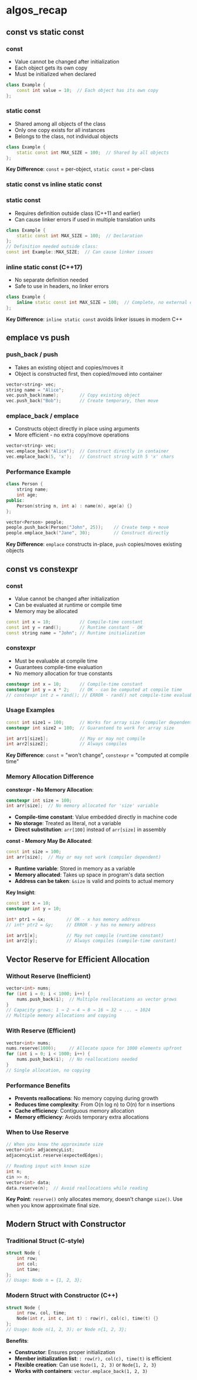 # algos_recap

## const vs static const

### const
- Value cannot be changed after initialization
- Each object gets its own copy
- Must be initialized when declared

```cpp
class Example {
    const int value = 10;  // Each object has its own copy
};
```

### static const
- Shared among all objects of the class
- Only one copy exists for all instances
- Belongs to the class, not individual objects

```cpp
class Example {
    static const int MAX_SIZE = 100;  // Shared by all objects
};
```

**Key Difference**: `const` = per-object, `static const` = per-class

### static const vs inline static const

### static const
- Requires definition outside class (C++11 and earlier)
- Can cause linker errors if used in multiple translation units

```cpp
class Example {
    static const int MAX_SIZE = 100;  // Declaration
};
// Definition needed outside class:
const int Example::MAX_SIZE;  // Can cause linker issues
```

### inline static const (C++17)
- No separate definition needed
- Safe to use in headers, no linker errors

```cpp
class Example {
    inline static const int MAX_SIZE = 100;  // Complete, no external definition
};
```

**Key Difference**: `inline static const` avoids linker issues in modern C++

## emplace vs push

### push_back / push
- Takes an existing object and copies/moves it
- Object is constructed first, then copied/moved into container

```cpp
vector<string> vec;
string name = "Alice";
vec.push_back(name);        // Copy existing object
vec.push_back("Bob");       // Create temporary, then move
```

### emplace_back / emplace
- Constructs object directly in place using arguments
- More efficient - no extra copy/move operations

```cpp
vector<string> vec;
vec.emplace_back("Alice");  // Construct directly in container
vec.emplace_back(5, 'x');   // Construct string with 5 'x' chars
```

### Performance Example
```cpp
class Person {
    string name;
    int age;
public:
    Person(string n, int a) : name(n), age(a) {}
};

vector<Person> people;
people.push_back(Person("John", 25));    // Create temp + move
people.emplace_back("Jane", 30);         // Construct directly
```

**Key Difference**: `emplace` constructs in-place, `push` copies/moves existing objects

## const vs constexpr

### const
- Value cannot be changed after initialization
- Can be evaluated at runtime or compile time
- Memory may be allocated

```cpp
const int x = 10;           // Compile-time constant
const int y = rand();       // Runtime constant - OK
const string name = "John"; // Runtime initialization
```

### constexpr
- Must be evaluable at compile time
- Guarantees compile-time evaluation
- No memory allocation for true constants

```cpp
constexpr int x = 10;       // Compile-time constant
constexpr int y = x * 2;    // OK - can be computed at compile time
// constexpr int z = rand(); // ERROR - rand() not compile-time evaluable
```

### Usage Examples
```cpp
const int size1 = 100;      // Works for array size (compiler dependent)
constexpr int size2 = 100;  // Guaranteed to work for array size

int arr1[size1];            // May or may not compile
int arr2[size2];            // Always compiles
```

**Key Difference**: `const` = "won't change", `constexpr` = "computed at compile time"

### Memory Allocation Difference

**constexpr - No Memory Allocation**:
```cpp
constexpr int size = 100;
int arr[size];  // No memory allocated for 'size' variable
```
- **Compile-time constant**: Value embedded directly in machine code
- **No storage**: Treated as literal, not a variable
- **Direct substitution**: `arr[100]` instead of `arr[size]` in assembly

**const - Memory May Be Allocated**:
```cpp
const int size = 100;
int arr[size];  // May or may not work (compiler dependent)
```
- **Runtime variable**: Stored in memory as a variable
- **Memory allocated**: Takes up space in program's data section
- **Address can be taken**: `&size` is valid and points to actual memory

**Key Insight**:
```cpp
const int x = 10;
constexpr int y = 10;

int* ptr1 = &x;        // OK - x has memory address
// int* ptr2 = &y;     // ERROR - y has no memory address

int arr1[x];           // May not compile (runtime constant)
int arr2[y];           // Always compiles (compile-time constant)
```

## Vector Reserve for Efficient Allocation

### Without Reserve (Inefficient)
```cpp
vector<int> nums;
for (int i = 0; i < 1000; i++) {
    nums.push_back(i);  // Multiple reallocations as vector grows
}
// Capacity grows: 1 → 2 → 4 → 8 → 16 → 32 → ... → 1024
// Multiple memory allocations and copying
```

### With Reserve (Efficient)
```cpp
vector<int> nums;
nums.reserve(1000);     // Allocate space for 1000 elements upfront
for (int i = 0; i < 1000; i++) {
    nums.push_back(i);  // No reallocations needed
}
// Single allocation, no copying
```

### Performance Benefits
- **Prevents reallocations**: No memory copying during growth
- **Reduces time complexity**: From O(n log n) to O(n) for n insertions
- **Cache efficiency**: Contiguous memory allocation
- **Memory efficiency**: Avoids temporary extra allocations

### When to Use Reserve
```cpp
// When you know the approximate size
vector<int> adjacencyList;
adjacencyList.reserve(expectedEdges);

// Reading input with known size
int n;
cin >> n;
vector<int> data;
data.reserve(n);  // Avoid reallocations while reading
```

**Key Point**: `reserve()` only allocates memory, doesn't change `size()`. Use when you know approximate final size.

## Modern Struct with Constructor

### Traditional Struct (C-style)
```cpp
struct Node {
    int row;
    int col;
    int time;
};
// Usage: Node n = {1, 2, 3};
```

### Modern Struct with Constructor (C++)
```cpp
struct Node {
    int row, col, time;
    Node(int r, int c, int t) : row(r), col(c), time(t) {}
};
// Usage: Node n(1, 2, 3); or Node n{1, 2, 3};
```

**Benefits**:
- **Constructor**: Ensures proper initialization
- **Member initialization list**: `: row(r), col(c), time(t)` is efficient
- **Flexible creation**: Can use `Node(1, 2, 3)` or `Node{1, 2, 3}`
- **Works with containers**: `vector.emplace_back(1, 2, 3)`